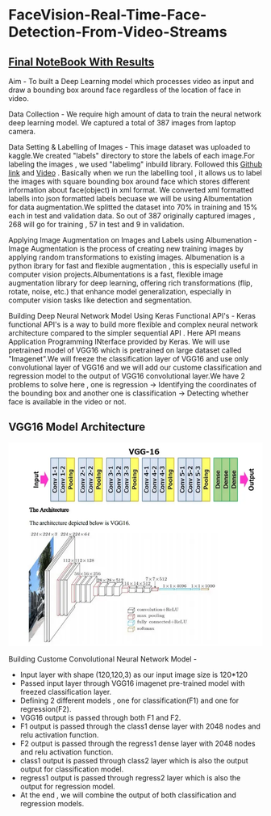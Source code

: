 # FaceVision-Real-Time-Face-Detection-From-Video-Streams

## [Final NoteBook With Results](https://www.kaggle.com/code/kartikparatkar/facevision-real-timefacedetectionfromvideostreams?scriptVersionId=234191458)

Aim - To built a Deep Learning model which processes video as input and draw a bounding box around face regardless of the location of face in video.

Data Collection - We require high amount of data to train the neural network deep learning model. We captured a total of 387 images from laptop camera.

Data Setting & Labelling of Images - This image dataset was uploaded to kaggle.We created "labels" directory to store the labels of each image.For labeling the images , we used "labelimg" inbuild library. Followed this [Github link](https://github.com/HumanSignal/labelImg) and [Video](https://www.youtube.com/watch?v=fjynQ9P2C08) . Basically when we run the labelling tool , it allows us to label the images with square bounding box around face which stores different information about face(object) in xml format. We converted xml formatted labells into json formatted labels becuase we will be using Albumentation for data augmentation.We splitted the dataset into 70% in training and 15% each in test and validation data. So out of 387 originally captured images , 268 will go for training , 57 in test and 9 in validation.

Applying Image Augmentation on Images and Labels using Albumenation - Image Augmentation is the process of creating new training images by applying random transformations to existing images. Albumenation is a python ibrary for fast and flexible augmentation , this is especially useful in computer vision projects.Albumentations is a fast, flexible image augmentation library for deep learning, offering rich transformations (flip, rotate, noise, etc.) that enhance model generalization, especially in computer vision tasks like detection and segmentation.

Building Deep Neural Network Model Using Keras Functional API's - Keras functional API's is a way to build more flexible and complex neural network architecture compared to the simpler sequential API . Here API means Application Programming INterface provided by Keras. We will use pretrained model of VGG16 which is pretrained on large dataset called "Imagenet".We will freeze the classification layer of VGG16 and use only convolutional layer of VGG16 and we will add our custome classification and regression model to the output of VGG16 convolutional layer.We have 2 problems to solve here , one is regression -> Identifying the coordinates of the bounding box and another one is classification -> Detecting whether face is available in the video or not. 


## VGG16 Model Architecture

![VGG16 Model Architecture](https://github.com/KARTIKPARATKAR/FaceVision-Real-Time-Face-Detection-From-Video-Streams/blob/main/VGG16_Model.jpg)

Building Custome Convolutional Neural Network Model - 
   - Input layer with shape (120,120,3) as our input image size is 120*120
   - Passed input layer through VGG16 imagenet pre-trained model with freezed classification layer.
   - Defining 2 different models , one for classification(F1) and one for regression(F2).
   - VGG16 output is passed through both F1 and F2.
   - F1 output is passed through the class1 dense layer with 2048 nodes and relu activation function.
   - F2 output is passed through the regress1 dense layer with 2048 nodes and relu activation function.
   - class1 output is passed through class2 layer which is also the output output for classification model.
   - regress1 output is passed through regress2 layer which is also the output for regression model.
   - At the end , we will combine the output of both classification and regression models.




